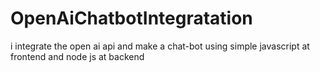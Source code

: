 # OpenAiChatbotIntegratation
i integrate the open ai api and make a chat-bot using simple javascript at frontend and node js at backend 
